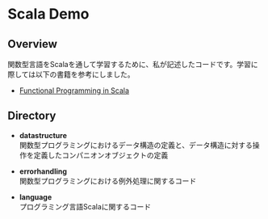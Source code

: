 Scala Demo
==========

## Overview
関数型言語をScalaを通して学習するために、私が記述したコードです。学習に際しては以下の書籍を参考にしました。
 - [Functional Programming in Scala](https://www.amazon.co.jp/Functional-Programming-Scala-Paul-Chiusano/dp/1617290653)

## Directory

- **datastructure** <br>
関数型プログラミングにおけるデータ構造の定義と、データ構造に対する操作を定義したコンパニオンオブジェクトの定義

- **errorhandling** <br>
関数型プログラミングにおける例外処理に関するコード

- **language** <br>
プログラミング言語Scalaに関するコード
